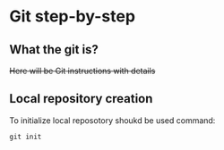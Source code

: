 # **Git step-by-step**

## What the git is?

~~Here will be Git instructions with details~~

## Local repository creation

To initialize local reposotory shoukd be used command:

    git init
    







